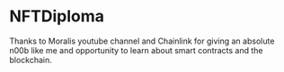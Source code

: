 # NFTDiploma

Thanks to Moralis youtube channel and Chainlink for giving an absolute n00b like me and opportunity to learn about smart contracts and the blockchain.
